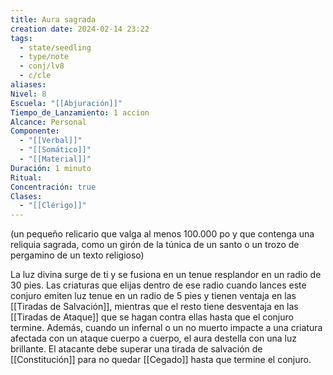 ```yaml
---
title: Aura sagrada
creation date: 2024-02-14 23:22
tags:
  - state/seedling
  - type/note
  - conj/lv8
  - c/cle
aliases: 
Nivel: 8
Escuela: "[[Abjuración]]"
Tiempo_de_Lanzamiento: 1 accion
Alcance: Personal
Componente:
  - "[[Verbal]]"
  - "[[Somático]]"
  - "[[Material]]"
Duración: 1 minuto
Ritual: 
Concentración: true
Clases:
  - "[[Clérigo]]"
---
```

(un pequeño relicario que valga al menos 100.000 po y que contenga una reliquia sagrada, como un girón de la túnica de un santo o un trozo de pergamino de un texto religioso)

La luz divina surge de ti y se fusiona en un tenue resplandor en un radio de 30 pies. Las criaturas que elijas dentro de ese radio cuando lances este conjuro emiten luz tenue en un radio de 5 pies y tienen ventaja en las [[Tiradas de Salvación]], mientras que el resto tiene desventaja en las [[Tiradas de Ataque]] que se hagan contra ellas hasta que el conjuro termine. Además, cuando un infernal o un no muerto impacte a una criatura afectada con un ataque cuerpo a cuerpo, el aura destella con una luz brillante. El atacante debe superar una tirada de salvación de [[Constitución]] para no quedar [[Cegado]] hasta que termine el conjuro.